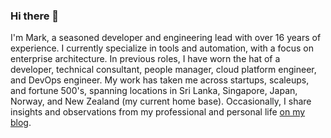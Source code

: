 ### Hi there 👋

I'm Mark, a seasoned developer and engineering lead with over 16 years of experience. I currently specialize in tools and automation, with a focus on enterprise architecture. In previous roles, I have worn the hat of a developer, technical consultant, people manager, cloud platform engineer, and DevOps engineer. My work has taken me across startups, scaleups, and fortune 500's, spanning locations in Sri Lanka, Singapore, Japan, Norway, and New Zealand (my current home base). Occasionally, I share insights and observations from my professional and personal life [on my blog](https://markfaction.github.io/).
